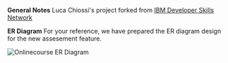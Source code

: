 
**General Notes**
Luca Chiossi's project forked from [IBM Developer Skills Network](https://labs.cognitiveclass.ai/)
 
**ER Diagram**
For your reference, we have prepared the ER diagram design for the new assesement feature.

![Onlinecourse ER Diagram](https://github.com/ibm-developer-skills-network/final-cloud-app-with-database/blob/master/static/media/course_images/onlinecourse_app_er.png)
